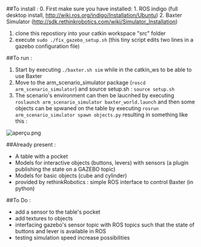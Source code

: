 ##To install :
0. First make sure you have installed:
    1. ROS indigo (full desktop install, http://wiki.ros.org/indigo/Installation/Ubuntu)
    2. Baxter Simulator (http://sdk.rethinkrobotics.com/wiki/Simulator_Installation)
1. clone this repostiory into your catkin workspace "src" folder
2. execute ```sudo ./fix_gazebo_setup.sh``` (this tiny script edits two lines in a gazebo configuration file)


##To run :
1. Start by executing ```./baxter.sh sim``` while in the catkin_ws to be able to use Baxter
2. Move to the arm_scenario_simulator package (```roscd arm_scenario_simulator```) and source setup.sh : ```source setup.sh```
3. The scenario's environment can then be laucnhed by executing ```roslaunch arm_scenario_simulator baxter_world.launch``` and then some objects can be spwaned on the table by executing ```rosrun arm_scenario_simulator spawn objects.py``` resulting in something like this :

![aperçu.png](https://bitbucket.org/repo/GLdKKe/images/3521778972-aper%C3%A7u.png)

##Already present : 
* A table with a pocket
* Models for interactive objects (buttons, levers) with sensors (a plugin publishing the state on a GAZEBO topic)
* Models for basic objects (cube and cylinder)
* provided by rethinkRobotics : simple ROS interface to control Baxter (in python)

##To Do :
* add a sensor to the table's pocket
* add textures to objects
* interfacing gazebo's sensor topic with ROS topics such that the state of buttons and lever is available in ROS
* testing simulation speed increase possibilities